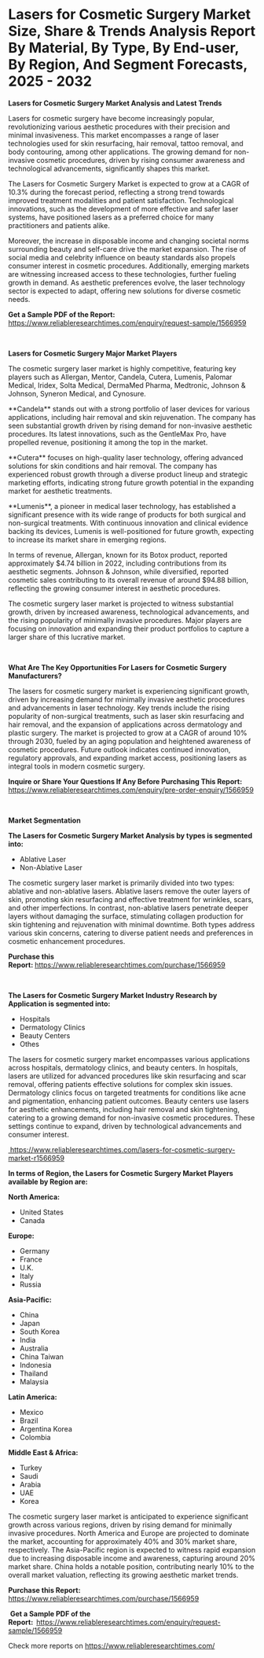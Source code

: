 <p><h1>Lasers for Cosmetic Surgery Market Size, Share & Trends Analysis Report By Material, By Type, By End-user, By Region, And Segment Forecasts, 2025 - 2032</h1></p><p><strong>Lasers for Cosmetic Surgery Market Analysis and Latest Trends</strong></p>
<p><p>Lasers for cosmetic surgery have become increasingly popular, revolutionizing various aesthetic procedures with their precision and minimal invasiveness. This market encompasses a range of laser technologies used for skin resurfacing, hair removal, tattoo removal, and body contouring, among other applications. The growing demand for non-invasive cosmetic procedures, driven by rising consumer awareness and technological advancements, significantly shapes this market.</p><p>The Lasers for Cosmetic Surgery Market is expected to grow at a CAGR of 10.3% during the forecast period, reflecting a strong trend towards improved treatment modalities and patient satisfaction. Technological innovations, such as the development of more effective and safer laser systems, have positioned lasers as a preferred choice for many practitioners and patients alike. </p><p>Moreover, the increase in disposable income and changing societal norms surrounding beauty and self-care drive the market expansion. The rise of social media and celebrity influence on beauty standards also propels consumer interest in cosmetic procedures. Additionally, emerging markets are witnessing increased access to these technologies, further fueling growth in demand. As aesthetic preferences evolve, the laser technology sector is expected to adapt, offering new solutions for diverse cosmetic needs.</p></p>
<p><strong>Get a Sample PDF of the Report:&nbsp;</strong> <a href="https://www.reliableresearchtimes.com/enquiry/request-sample/1566959?utm_campaign=2714&utm_medium=2&utm_source=Github&utm_content=ia&utm_term=22032025&utm_id=lasers-for-cosmetic-surgery">https://www.reliableresearchtimes.com/enquiry/request-sample/1566959</a></p>
<p>&nbsp;</p>
<p><strong>Lasers for Cosmetic Surgery Major Market Players</strong></p>
<p><p>The cosmetic surgery laser market is highly competitive, featuring key players such as Allergan, Mentor, Candela, Cutera, Lumenis, Palomar Medical, Iridex, Solta Medical, DermaMed Pharma, Medtronic, Johnson & Johnson, Syneron Medical, and Cynosure. </p><p>**Candela** stands out with a strong portfolio of laser devices for various applications, including hair removal and skin rejuvenation. The company has seen substantial growth driven by rising demand for non-invasive aesthetic procedures. Its latest innovations, such as the GentleMax Pro, have propelled revenue, positioning it among the top in the market.</p><p>**Cutera** focuses on high-quality laser technology, offering advanced solutions for skin conditions and hair removal. The company has experienced robust growth through a diverse product lineup and strategic marketing efforts, indicating strong future growth potential in the expanding market for aesthetic treatments.</p><p>**Lumenis**, a pioneer in medical laser technology, has established a significant presence with its wide range of products for both surgical and non-surgical treatments. With continuous innovation and clinical evidence backing its devices, Lumenis is well-positioned for future growth, expecting to increase its market share in emerging regions.</p><p>In terms of revenue, Allergan, known for its Botox product, reported approximately $4.74 billion in 2022, including contributions from its aesthetic segments. Johnson & Johnson, while diversified, reported cosmetic sales contributing to its overall revenue of around $94.88 billion, reflecting the growing consumer interest in aesthetic procedures. </p><p>The cosmetic surgery laser market is projected to witness substantial growth, driven by increased awareness, technological advancements, and the rising popularity of minimally invasive procedures. Major players are focusing on innovation and expanding their product portfolios to capture a larger share of this lucrative market.</p></p>
<p>&nbsp;</p>
<p><strong>What Are The Key Opportunities For Lasers for Cosmetic Surgery Manufacturers?</strong></p>
<p><p>The lasers for cosmetic surgery market is experiencing significant growth, driven by increasing demand for minimally invasive aesthetic procedures and advancements in laser technology. Key trends include the rising popularity of non-surgical treatments, such as laser skin resurfacing and hair removal, and the expansion of applications across dermatology and plastic surgery. The market is projected to grow at a CAGR of around 10% through 2030, fueled by an aging population and heightened awareness of cosmetic procedures. Future outlook indicates continued innovation, regulatory approvals, and expanding market access, positioning lasers as integral tools in modern cosmetic surgery.</p></p>
<p><strong>Inquire or Share Your Questions If Any Before Purchasing This Report:</strong> <a href="https://www.reliableresearchtimes.com/enquiry/pre-order-enquiry/1566959?utm_campaign=2714&utm_medium=2&utm_source=Github&utm_content=ia&utm_term=22032025&utm_id=lasers-for-cosmetic-surgery">https://www.reliableresearchtimes.com/enquiry/pre-order-enquiry/1566959</a></p>
<p>&nbsp;</p>
<p><strong>Market Segmentation</strong></p>
<p><strong>The Lasers for Cosmetic Surgery Market Analysis by types is segmented into:</strong></p>
<p><ul><li>Ablative Laser</li><li>Non-Ablative Laser</li></ul></p>
<p><p>The cosmetic surgery laser market is primarily divided into two types: ablative and non-ablative lasers. Ablative lasers remove the outer layers of skin, promoting skin resurfacing and effective treatment for wrinkles, scars, and other imperfections. In contrast, non-ablative lasers penetrate deeper layers without damaging the surface, stimulating collagen production for skin tightening and rejuvenation with minimal downtime. Both types address various skin concerns, catering to diverse patient needs and preferences in cosmetic enhancement procedures.</p></p>
<p><strong>Purchase this Report:&nbsp;</strong><a href="https://www.reliableresearchtimes.com/purchase/1566959?utm_campaign=2714&utm_medium=2&utm_source=Github&utm_content=ia&utm_term=22032025&utm_id=lasers-for-cosmetic-surgery">https://www.reliableresearchtimes.com/purchase/1566959</a></p>
<p>&nbsp;</p>
<p><strong>The Lasers for Cosmetic Surgery Market Industry Research by Application is segmented into:</strong></p>
<p><ul><li>Hospitals</li><li>Dermatology Clinics</li><li>Beauty Centers</li><li>Othes</li></ul></p>
<p><p>The lasers for cosmetic surgery market encompasses various applications across hospitals, dermatology clinics, and beauty centers. In hospitals, lasers are utilized for advanced procedures like skin resurfacing and scar removal, offering patients effective solutions for complex skin issues. Dermatology clinics focus on targeted treatments for conditions like acne and pigmentation, enhancing patient outcomes. Beauty centers use lasers for aesthetic enhancements, including hair removal and skin tightening, catering to a growing demand for non-invasive cosmetic procedures. These settings continue to expand, driven by technological advancements and consumer interest.</p></p>
<p><a href="https://www.reliableresearchtimes.com/lasers-for-cosmetic-surgery-market-r1566959?utm_campaign=2714&utm_medium=2&utm_source=Github&utm_content=ia&utm_term=22032025&utm_id=lasers-for-cosmetic-surgery">&nbsp;https://www.reliableresearchtimes.com/lasers-for-cosmetic-surgery-market-r1566959</a></p>
<p><strong>In terms of Region, the Lasers for Cosmetic Surgery Market Players available by Region are:</strong></p>
<p>
    <p> <strong> North America: </strong>
        <ul>
            <li>United States</li>
            <li>Canada</li>
        </ul>
        </p> 
    <p> <strong> Europe: </strong>
        <ul>
            <li>Germany</li>
            <li>France</li>
            <li>U.K.</li>
            <li>Italy</li>
            <li>Russia</li>
        </ul>
        </p> 
    <p> <strong> Asia-Pacific: </strong>
        <ul>
            <li>China</li>
            <li>Japan</li>
            <li>South Korea</li>
            <li>India</li>
            <li>Australia</li>
            <li>China Taiwan</li>
            <li>Indonesia</li>
            <li>Thailand</li>
            <li>Malaysia</li>
        </ul>
        </p> 
    <p> <strong> Latin America: </strong>
        <ul>
            <li>Mexico</li>
            <li>Brazil</li>
            <li>Argentina Korea</li>
            <li>Colombia</li>
        </ul>
        </p> 
    <p> <strong> Middle East & Africa: </strong>
        <ul>
            <li>Turkey</li>
            <li>Saudi</li>
            <li>Arabia</li>
            <li>UAE</li>
            <li>Korea</li>
        </ul>
    </p>
    </p>
<p><p>The cosmetic surgery laser market is anticipated to experience significant growth across various regions, driven by rising demand for minimally invasive procedures. North America and Europe are projected to dominate the market, accounting for approximately 40% and 30% market share, respectively. The Asia-Pacific region is expected to witness rapid expansion due to increasing disposable income and awareness, capturing around 20% market share. China holds a notable position, contributing nearly 10% to the overall market valuation, reflecting its growing aesthetic market trends.</p></p>
<p><strong>Purchase this Report: </strong><a href="https://www.reliableresearchtimes.com/purchase/1566959?utm_campaign=2714&utm_medium=2&utm_source=Github&utm_content=ia&utm_term=22032025&utm_id=lasers-for-cosmetic-surgery">https://www.reliableresearchtimes.com/purchase/1566959</a></p>
<p>&nbsp;<strong>Get a Sample PDF of the Report:&nbsp;&nbsp;</strong><a href="https://www.reliableresearchtimes.com/enquiry/request-sample/1566959?utm_campaign=2714&utm_medium=2&utm_source=Github&utm_content=ia&utm_term=22032025&utm_id=lasers-for-cosmetic-surgery">https://www.reliableresearchtimes.com/enquiry/request-sample/1566959</a></p>
<p><strong></strong></p>
<p>Check more reports on <a href="https://www.reliableresearchtimes.com/?utm_campaign=2714&utm_medium=2&utm_source=Github&utm_content=ia&utm_term=22032025&utm_id=lasers-for-cosmetic-surgery">https://www.reliableresearchtimes.com/</a></p>